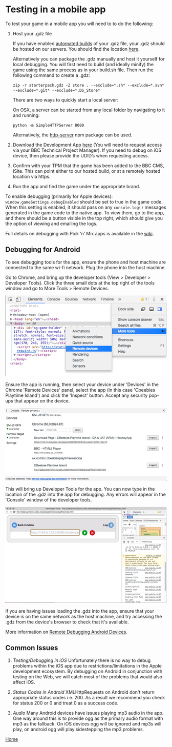 # Testing in a mobile app

To test your game in a mobile app you will need to to do the following:

1. Host your .gdz file

   If you have enabled [automated builds](build-pipeline.md#building-for-apps)
   of your .gdz file, your .gdz should be hosted on our servers. You should find
   the location [here](../README.md#important-links).

   Alternatively you can package the .gdz manually and host it yourself for local debugging.
   You will first need to build (and ideally minify) the game using the same process
   as in your build.sh file. Then run the following command to create a .gdz:

   ````
   zip -r starterpack.gdz -Z store . --exclude=*.sh* --exclude=*.svn* --exclude=*.git* --exclude=*.DS_Store*
   ````

   There are two ways to quickly start a local server:

   On OSX, a server can be started from any local folder by navigating to it and running:

   ````
   python -m SimpleHTTPServer 8000
   ````

   Alternatively, the [http-server](https://www.npmjs.com/package/http-server) npm package can be used.


2. Download the Development App [here](https://appcenter.ms/orgs/BBC-Media-AT-Organization/apps/CBeebies-Playtime-Island-v3-Development) (You will need to request access via your BBC Technical Project Manager).  If you need to debug on iOS device, then please provide the UDID’s when requesting access.

3. Confirm with your TPM that the game has been added to the BBC CMS, iSite.  This can point either to our hosted build, or at a remotely hosted location via https. 

4. Run the app and find the game under the appropriate brand.

To enable debugging (primarily for Apple devices): `window.gameSettings.debugEnabled`
should be set to true in the game code. When this setting is enabled, it should pass on
any `console.log()` messages generated in the game code to the native app. To view them,
go to the app, and there should be a button visible in the top right, which should give
you the option of viewing and emailing the logs.

Full details on debugging with Pick ‘n’ Mix apps is available in the [wiki](https://github.com/bbc/childrens-picknmix-docs-and-demos/wiki/Getting-Started#step-4-debugging).


## Debugging for Android

To see debugging tools for the app, ensure the phone and host machine are connected
to the same wi-fi network. Plug the phone into the host machine.

Go to Chrome, and bring up the developer tools (View > Developer > Developer Tools).
Click the three small dots at the top right of the tools window and go to More Tools >
Remote Devices.


![Remote Devices](images/remote-devices.jpg)


Ensure the app is running, then select your device under 'Devices' in the Chrome
'Remote Devices' panel, select the app (in this case 'Cbeebies Playtime Island')
and click the 'Inspect' button. Accept any security pop-ups that appear on the device.


![Devices](images/devices.jpg)


This will bring up Developer Tools for the app. You can now type in the location of the
.gdz into the app for debugging. Any errors will appear in the 'Console' window of
the developer tools.


![App Developer Tools](images/app-developer-tools.jpg)

If you are having issues loading the .gdz into the app, ensure that your device
is on the same network as the host machine, and try accessing the .gdz from the
device's browser to check that it's available.

More information on [Remote Debugging Android Devices](https://developers.google.com/web/tools/chrome-devtools/remote-debugging/).


## Common Issues

1. *Testing/Debugging in iOS*
Unfortunately there is no way to debug problems within the iOS app due to
restrictions/limitations in the Apple development ecosystem. By debugging on
Android in conjunction with testing on the Web, we will catch most of the problems
that would also affect iOS.

2. *Status Codes in Android*
XMLHttpRequests on Android don't return appropriate status codes i.e. 200. As a
result we recommend you check for status 200 or 0 and treat 0 as a success code.

3. *Audio*
Many Android devices have issues playing mp3 audio in the app. One way around
this is to provide ogg as the primary audio format with mp3 as the fallback.
On iOS devices ogg will be ignored and mp3s will play, on android ogg will
play sidestepping the mp3 problems.


[Home](../README.md)
